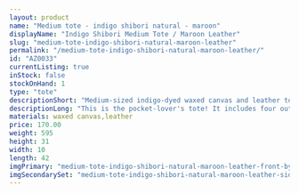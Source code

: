 ```yaml
---
layout: product
name: "Medium tote - indigo shibori natural - maroon"
displayName: "Indigo Shibori Medium Tote / Maroon Leather"
slug: "medium-tote-indigo-shibori-natural-maroon-leather"
permalink: "/medium-tote-indigo-shibori-natural-maroon-leather/"
id: "AZ0033"
currentListing: true
inStock: false
stockOnHand: 1
type: "tote"
descriptionShort: "Medium-sized indigo-dyed waxed canvas and leather tote with shoulder strap."
descriptionLong: "This is the pocket-lover's tote! It includes four outside pockets in indigo-dyed waxed canvas and two internal pockets in ticking lining. It has both short tote straps and a removable shoulder strap. Fits a small laptop or tablet in addition to all of the essentials.,I dye each piece by hand with indigo and wax each piece with my own beeswax blend. The leather is English Bridle leather that is luxurious, water resistant, and durable. It is vegetable tanned in Pennsylvania by a company that was founded in 1867, from North American cattle. Includes all nickel-plated brass hardware and a Riri zipper.,16.5 inches wide x 12 inches tall x 3.5 inches deep."
materials: waxed canvas,leather
price: 170.00
weight: 595
height: 31
width: 10
length: 42
imgPrimary: "medium-tote-indigo-shibori-natural-maroon-leather-front-by-Azellaz.jpg"
imgSecondarySet: "medium-tote-indigo-shibori-natural-maroon-leather-side-by-Azellaz.jpg,medium-tote-indigo-shibori-natural-maroon-leather-inside-by-Azellaz.jpg"
---
```

